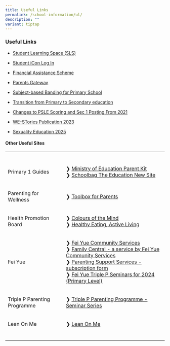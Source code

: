 ```yaml
---
title: Useful Links
permalink: /school-information/ul/
description: ""
variant: tiptap
---
```

<h3>Useful Links</h3>
<ul data-tight="true" class="tight">
<li>
<p><a href="https://vle.learning.moe.edu.sg/login" rel="noopener noreferrer nofollow" target="_blank">Student Learning Space (SLS)</a>
</p>
</li>
<li>
<p><a href="https://workspace.google.com/dashboard" rel="noopener noreferrer nofollow" target="_blank">Student iCon Log In</a>
</p>
</li>
<li>
<p><a href="https://www.moe.gov.sg/financial-matters/financial-assistance" rel="noopener noreferrer nofollow" target="_blank">Financial Assistance Scheme</a>
</p>
</li>
<li>
<p><a href="https://pg.moe.edu.sg/" rel="noopener noreferrer nofollow" target="_blank">Parents Gateway</a>
</p>
</li>
<li>
<p><a href="https://www.moe.gov.sg/primary/curriculum/subject-based-banding" rel="noopener noreferrer nofollow" target="_blank">Subject-based Banding for Primary School</a>
</p>
</li>
<li>
<p><a href="https://www.moe.gov.sg/secondary/transition-to-secondary" rel="noopener noreferrer nofollow" target="_blank">Transition from Primary to Secondary education</a>
</p>
</li>
<li>
<p><a href="https://www.moe.gov.sg/microsites/psle-fsbb/psle/main.html" rel="noopener noreferrer nofollow" target="_blank">Changes to PSLE Scoring and Sec 1 Posting From 2021</a>
</p>
</li>
<li>
<p><a href="https://online.fliphtml5.com/obrr/qkde/#p=1" rel="noopener noreferrer nofollow" target="_blank">WE-STories Publication 2023</a>
</p>
</li>
<li>
<p><a href="https://www.beaconpri.moe.edu.sg/character-n-citizenship/cc/" rel="noopener noreferrer nofollow" target="_blank">Sexuality Education 2025</a>
</p>
</li>
</ul>
<h4>Other Useful Sites</h4>
<table style="minWidth: 50px">
<colgroup>
<col>
<col>
</colgroup>
<tbody>
<tr>
<th rowspan="1" colspan="1">
<p></p>
</th>
<th rowspan="1" colspan="1">
<p></p>
</th>
</tr>
<tr>
<td rowspan="1" colspan="1">
<p>Primary 1 Guides</p>
</td>
<td rowspan="1" colspan="1">
<p>❯ <a href="https://www.moe.gov.sg/parentkit" rel="noopener noreferrer nofollow" target="_blank">Ministry of Education Parent Kit</a> 
<br>❯ <a href="https://www.schoolbag.edu.sg/" rel="noopener noreferrer nofollow" target="_blank">Schoolbag The Education New Site</a>
</p>
</td>
</tr>
<tr>
<td rowspan="1" colspan="1">
<p>Parenting for Wellness</p>
</td>
<td rowspan="1" colspan="1">
<p>❯ <a href="/files/pfw_toolbox_for_parents.pdf" rel="noopener nofollow" target="_blank">Toolbox for Parents</a>
</p>
</td>
</tr>
<tr>
<td rowspan="1" colspan="1">
<p>Health Promotion Board</p>
</td>
<td rowspan="1" colspan="1">
<p>❯ <a href="https://www.healthhub.sg/programmes/183/parent-hub/activities-workshops-parents/cotm-one" rel="noopener noreferrer nofollow" target="_blank">Colours of the Mind</a> 
<br>❯ <a href="https://www.healthhub.sg/programmes/183/parent-hub/activities-workshops-parents/healthy-eating-active-living" rel="noopener noreferrer nofollow" target="_blank">Healthy Eating, Active Living</a>
</p>
</td>
</tr>
<tr>
<td rowspan="1" colspan="1">
<p>Fei Yue</p>
</td>
<td rowspan="1" colspan="1">
<p>❯ <a href="https://www.fycs.org/" rel="noopener noreferrer nofollow" target="_blank">Fei Yue Community Services</a> 
<br>❯ <a href="https://www.family-central.sg/" rel="noopener noreferrer nofollow" target="_blank">Family Central - a service by Fei Yue Community Services</a> 
<br>❯ <a href="https://forms.office.com/pages/responsepage.aspx?id=enp5W2h6KEyJkTbCaPjr60xXTovmoVVHr8HSB-0UwTtUMk81RjhRSTZSOUhFWEZTVUswQ0pNMlhDQS4u" rel="noopener noreferrer nofollow" target="_blank">Parenting Support Services - subscription form</a> 
<br>❯ <a href="/files/Primary_Triple_P_Calendar_2024.pdf" rel="noopener noreferrer nofollow" target="_blank">Fei Yue Triple P Seminars for 2024 (Primary Level)</a>
</p>
</td>
</tr>
<tr>
<td rowspan="1" colspan="1">
<p>Triple P Parenting Programme</p>
</td>
<td rowspan="1" colspan="1">
<p>❯ <a href="/files/Triple_P_Primary.pdf" rel="noopener noreferrer nofollow" target="_blank">Triple P Parenting Programme - Seminar Series</a>
</p>
</td>
</tr>
<tr>
<td rowspan="1" colspan="1">
<p>Lean On Me</p>
</td>
<td rowspan="1" colspan="1">
<p>❯ <a href="https://zhenghua.pa.gov.sg/wellness/leanonme/about/" rel="noopener noreferrer nofollow" target="_blank">Lean On Me</a>
</p>
</td>
</tr>
<tr>
<td rowspan="1" colspan="1">
<p></p>
</td>
<td rowspan="1" colspan="1">
<p></p>
</td>
</tr>
</tbody>
</table>
<p></p>